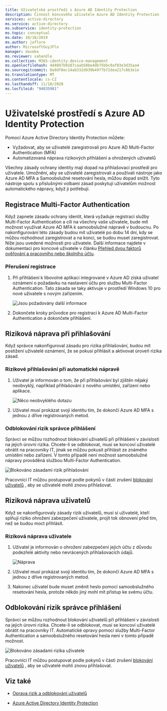 ```yaml
---
title: Uživatelské prostředí s Azure AD Identity Protection
description: Činnost koncového uživatele Azure AD Identity Protection
services: active-directory
ms.service: active-directory
ms.subservice: identity-protection
ms.topic: conceptual
ms.date: 10/18/2019
ms.author: joflore
author: MicrosoftGuyJFlo
manager: daveba
ms.reviewer: sahandle
ms.collection: M365-identity-device-management
ms.openlocfilehash: 4d4897b9187caab50be4db75bbc0af03e3d35aa4
ms.sourcegitcommit: 0a9df8ec14ab332d939b49f7b72dea217c8b3e1e
ms.translationtype: MT
ms.contentlocale: cs-CZ
ms.lasthandoff: 11/18/2020
ms.locfileid: "94835981"
---
```

# <a name="user-experiences-with-azure-ad-identity-protection"></a>Uživatelské prostředí s Azure AD Identity Protection

Pomocí Azure Active Directory Identity Protection můžete:

* Vyžadovat, aby se uživatelé zaregistrovali pro Azure AD Multi-Factor Authentication (MFA)
* Automatizovaná náprava rizikových přihlášení a ohrožených uživatelů

Všechny zásady ochrany identity mají dopad na přihlašovací prostředí pro uživatele. Umožnění, aby se uživatelé zaregistrovali a používali nástroje jako Azure AD MFA a Samoobslužné resetování hesla, můžou dopad snížit. Tyto nástroje spolu s příslušnými volbami zásad poskytují uživatelům možnost automatického nápravy, když ji potřebují.

## <a name="multi-factor-authentication-registration"></a>Registrace Multi-Factor Authentication

Když zapnete zásadu ochrany identit, která vyžaduje registraci služby Multi-Factor Authentication a cílí na všechny vaše uživatele, bude mít možnost využívat Azure AD MFA k samoobslužné nápravě v budoucnu. Po nakonfigurování této zásady budou mít uživatelé po dobu 14 dní, kdy se můžou rozhodnout zaregistrovat a na konci, se budou muset zaregistrovat. Níže jsou uvedené možnosti pro uživatele. Další informace najdete v dokumentaci pro koncové uživatele v článku [Přehled dvou faktorů ověřování a pracovního nebo školního účtu](../user-help/multi-factor-authentication-end-user-first-time.md).

### <a name="registration-interrupt"></a>Přerušení registrace

1. Při přihlášení k libovolné aplikaci integrované v Azure AD získá uživatel oznámení o požadavku na nastavení účtu pro službu Multi-Factor Authentication. Tato zásada se taky aktivuje v prostředí Windows 10 pro nové uživatele s novým zařízením.
   
    ![Jsou požadovány další informace](./media/concept-identity-protection-user-experience/identity-protection-experience-more-info-mfa.png)

1. Dokončete kroky průvodce pro registraci k Azure AD Multi-Factor Authentication a dokončete přihlášení.

## <a name="risky-sign-in-remediation"></a>Riziková náprava při přihlašování

Když správce nakonfiguroval zásadu pro rizika přihlašování, budou mít postižení uživatelé oznámení, že se pokusí přihlásit a aktivovat úroveň rizika zásad. 

### <a name="risky-sign-in-self-remediation"></a>Rizikové přihlašování při automatické nápravě

1. Uživatel je informován o tom, že při přihlašování byl zjištěn nějaký neobvyklý, například přihlašování z nového umístění, zařízení nebo aplikace.
   
    ![Něco neobvyklého dotazu](./media/concept-identity-protection-user-experience/120.png)

1. Uživatel musí prokázat svoji identitu tím, že dokončí Azure AD MFA s jednou z dříve registrovaných metod. 

### <a name="risky-sign-in-administrator-unblock"></a>Odblokování rizik správce přihlášení

Správci se můžou rozhodnout blokování uživatelů při přihlášení v závislosti na jejich úrovni rizika. Chcete-li se odblokovat, musí se koncoví uživatelé obrátit na pracovníky IT, jinak se můžou pokusit přihlásit ze známého umístění nebo zařízení. V tomto případě není možnost samoobslužné nápravy prováděná službou Multi-Factor Authentication.

![Blokováno zásadami rizik přihlašování](./media/concept-identity-protection-user-experience/200.png)

Pracovníci IT můžou postupovat podle pokynů v části zrušení [blokování uživatelů](howto-identity-protection-remediate-unblock.md#unblocking-based-on-sign-in-risk) , aby se uživatelé mohli znovu přihlašovat.

## <a name="risky-user-remediation"></a>Riziková náprava uživatelů

Když se nakonfigurovaly zásady rizik uživatelů, musí si uživatelé, kteří splňují riziko ohrožení zabezpečení uživatele, projít tok obnovení před tím, než se budou moct přihlásit. 

### <a name="risky-user-self-remediation"></a>Riziková náprava uživatele

1. Uživatel je informován o ohrožení zabezpečení jejich účtu z důvodu podezřelé aktivity nebo nevrácených přihlašovacích údajů.
   
    ![Náprava](./media/concept-identity-protection-user-experience/101.png)

1. Uživatel musí prokázat svoji identitu tím, že dokončí Azure AD MFA s jednou z dříve registrovaných metod. 
1. Nakonec uživatel bude muset změnit heslo pomocí samoobslužného resetování hesla, protože někdo jiný mohl mít přístup ke svému účtu.

## <a name="risky-sign-in-administrator-unblock"></a>Odblokování rizik správce přihlášení

Správci se můžou rozhodnout blokování uživatelů při přihlášení v závislosti na jejich úrovni rizika. Chcete-li se odblokovat, musí se koncoví uživatelé obrátit na pracovníky IT. Automatické opravy pomocí služby Multi-Factor Authentication a samoobslužného resetování hesla není v tomto případě možnost.

![Blokováno zásadami rizika uživatele](./media/concept-identity-protection-user-experience/104.png)

Pracovníci IT můžou postupovat podle pokynů v části zrušení [blokování uživatelů](howto-identity-protection-remediate-unblock.md#unblocking-based-on-user-risk) , aby se uživatelé mohli znovu přihlašovat.

## <a name="see-also"></a>Viz také

- [Oprava rizik a odblokování uživatelů](howto-identity-protection-remediate-unblock.md)

- [Azure Active Directory Identity Protection](./overview-identity-protection.md)